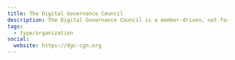 ```yaml
---
title: The Digital Governance Council
description: The Digital Governance Council is a member-driven, not-for-profit organization that works to provide Canadians with confidence in the responsible design, architecture and management of digital technologies.
tags:
  - type/organization
social:
  website: https://dgc-cgn.org
---
```

